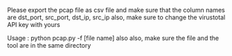 Please export the pcap file as csv file 
 and make sure that the column names are dst_port, src_port, dst_ip, src_ip
 also, make sure to change the virustotal API key with yours 
  
Usage :
    python pcap.py -f [file name] 
also also, make sure the file and the tool are in the same directory
